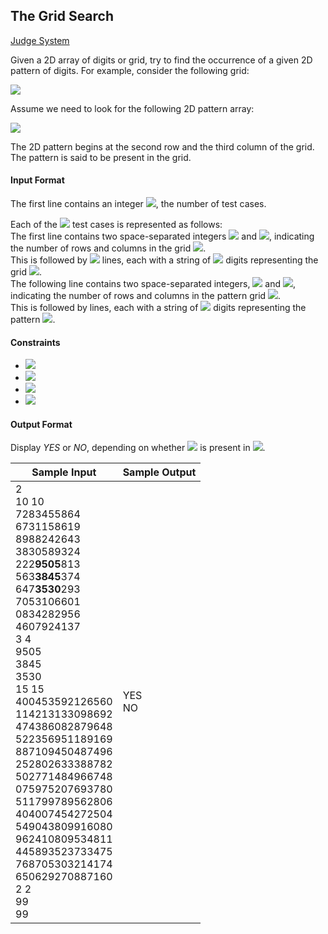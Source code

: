 ## The Grid Search

[Judge System](https://www.hackerrank.com/challenges/the-grid-search/problem)

Given a 2D array of digits or grid, try to find the occurrence of a given 2D pattern of digits. For example, consider the following grid:

<img src="https://latex.codecogs.com/svg.latex?\Large&space;\\1234567890\\09\underline{876543}21\\11\underline{111111}11\\11\underline{111111}11\\2222222222">  

Assume we need to look for the following 2D pattern array:

<img src="https://latex.codecogs.com/svg.latex?\Large&space;\\876543\\111111\\111111"> 

The 2D pattern begins at the second row and the third column of the grid. The pattern is said to be present in the grid.

#### Input Format

The first line contains an integer <img src="https://latex.codecogs.com/svg.latex?\Large&space;t">, the number of test cases.

Each of the <img src="https://latex.codecogs.com/svg.latex?\Large&space;t"> test cases is represented as follows:<br>
The first line contains two space-separated integers <img src="https://latex.codecogs.com/svg.latex?\Large&space;R"> and <img src="https://latex.codecogs.com/svg.latex?\Large&space;C">, indicating the number of rows and columns in the grid <img src="https://latex.codecogs.com/svg.latex?\Large&space;G">.<br>
This is followed by <img src="https://latex.codecogs.com/svg.latex?\Large&space;R"> lines, each with a string of <img src="https://latex.codecogs.com/svg.latex?\Large&space;C"> digits representing the grid <img src="https://latex.codecogs.com/svg.latex?\Large&space;G">.<br>
The following line contains two space-separated integers, <img src="https://latex.codecogs.com/svg.latex?\Large&space;r"> and <img src="https://latex.codecogs.com/svg.latex?\Large&space;c">, indicating the number of rows and columns in the pattern grid <img src="https://latex.codecogs.com/svg.latex?\Large&space;P">.<br>
This is followed by lines, each with a string of <img src="https://latex.codecogs.com/svg.latex?\Large&space;c"> digits representing the pattern <img src="https://latex.codecogs.com/svg.latex?\Large&space;P">.

#### Constraints

- <img src="https://latex.codecogs.com/svg.latex?\Large&space;1\le{t}\le{5}">
- <img src="https://latex.codecogs.com/svg.latex?\Large&space;1\le{R,r,C,c}\le{1000}">
- <img src="https://latex.codecogs.com/svg.latex?\Large&space;1\le{r}\le{R}">
- <img src="https://latex.codecogs.com/svg.latex?\Large&space;1\le{c}\le{C}">

#### Output Format

Display *YES* or *NO*, depending on whether <img src="https://latex.codecogs.com/svg.latex?\Large&space;P"> is present in <img src="https://latex.codecogs.com/svg.latex?\Large&space;G">.

Sample Input|Sample Output
-|-
2<br>10 10<br>7283455864<br>6731158619<br>8988242643<br>3830589324<br>222**9505**813<br>563**3845**374<br>647**3530**293<br>7053106601<br>0834282956<br>4607924137<br>3 4<br>9505<br>3845<br>3530<br>15 15<br>400453592126560<br>114213133098692<br>474386082879648<br>522356951189169<br>887109450487496<br>252802633388782<br>502771484966748<br>075975207693780<br>511799789562806<br>404007454272504<br>549043809916080<br>962410809534811<br>445893523733475<br>768705303214174<br>650629270887160<br>2 2<br>99<br>99|YES<br>NO
